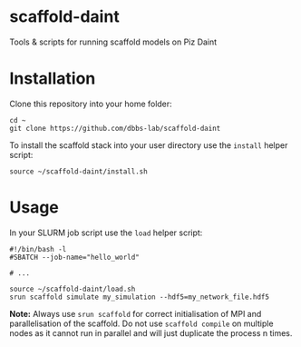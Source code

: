 # scaffold-daint
Tools &amp; scripts for running scaffold models on Piz Daint

# Installation

Clone this repository into your home folder:

    cd ~
    git clone https://github.com/dbbs-lab/scaffold-daint

To install the scaffold stack into your user directory use the `install` helper script:

    source ~/scaffold-daint/install.sh

# Usage

In your SLURM job script use the `load` helper script:

```
#!/bin/bash -l
#SBATCH --job-name="hello_world"

# ...

source ~/scaffold-daint/load.sh
srun scaffold simulate my_simulation --hdf5=my_network_file.hdf5
```

**Note:** Always use `srun scaffold` for correct initialisation of MPI and parallelisation of the scaffold. Do not use `scaffold compile` on multiple nodes as it cannot run in parallel and will just duplicate the process n times.
